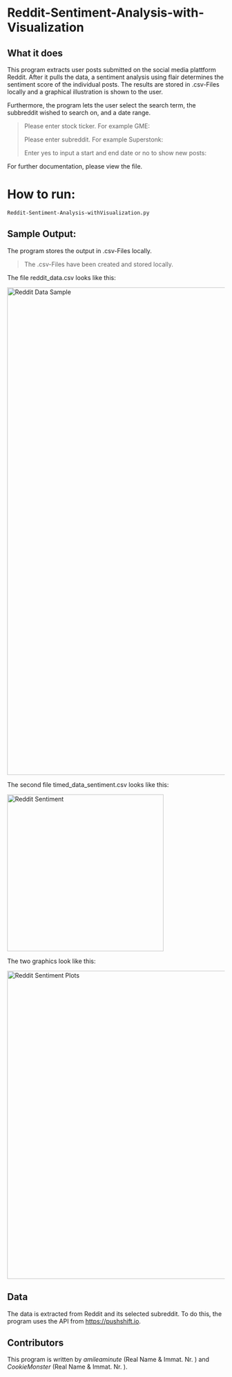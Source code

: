 # Reddit-Sentiment-Analysis-with-Visualization

## What it does

This program extracts user posts submitted on the social media plattform Reddit. After it pulls the data, a sentiment analysis using flair 
determines the sentiment score of the individual posts. The results are stored in .csv-Files locally and a graphical illustration is shown to the user. 

Furthermore, the program lets the user select the search term, the subbreddit wished to search on, and a date range. 
>Please enter stock ticker. For example GME:
>
>Please enter subreddit. For example Superstonk:
>
>Enter yes to input a start and end date or no to show new posts: 

For further documentation, please view the file.

# How to run:


```
Reddit-Sentiment-Analysis-withVisualization.py
```

## Sample Output:

The program stores the output in .csv-Files locally.
>The .csv-Files have been created and stored locally.

The file reddit_data.csv looks like this:

<img width="1125" alt="Reddit Data Sample" src="https://user-images.githubusercontent.com/94754510/147390354-9ebcf931-137a-4a50-8e13-d042964103c6.png">

The second file timed_data_sentiment.csv looks like this:

<img width="362" alt="Reddit Sentiment" src="https://user-images.githubusercontent.com/94754510/147390450-5fd853e4-fbcc-4070-b371-7221c43915f2.png">


The two graphics look like this:

<img width="711" alt="Reddit Sentiment Plots" src="https://user-images.githubusercontent.com/94754510/147390505-5a01e34e-ea06-477d-a1d8-f50dc9fe5f32.png">

## Data

The data is extracted from Reddit and its selected subreddit. 
To do this, the program uses the API from https://pushshift.io. 

## Contributors

This program is written by *amileaminute* (Real Name & Immat. Nr. ) and *CookieMonster* (Real Name & Immat. Nr. ). 
